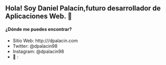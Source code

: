 ## Hola! Soy Daniel Palacín,futuro desarrollador de Aplicaciones Web.  👋

#### ¿Dónde me puedes encontrar?

  - Sitio Web: http:///dpalacin.com
  - Twitter: @dpalacin98
  - Instagram: @dpalacin98
  - :email: :
<!--
**dpalacin98/dpalacin98** is a ✨ _special_ ✨ repository because its `README.md` (this file) appears on your GitHub profile.

Here are some ideas to get you started:

- 🔭 I’m currently working on ...
- 🌱 I’m currently learning ...
- 👯 I’m looking to collaborate on ...
- 🤔 I’m looking for help with ...
- 💬 Ask me about ...
- 📫 How to reach me: ...
- 😄 Pronouns: ...
- ⚡ Fun fact: ...
-->
